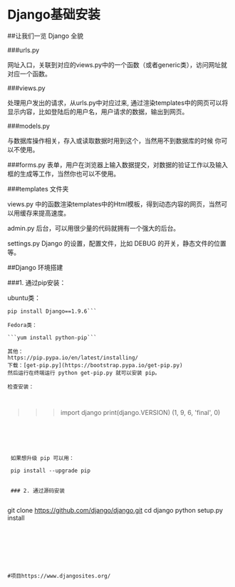 # Django基础安装
##让我们一览 Django 全貌

###urls.py

网址入口，关联到对应的views.py中的一个函数（或者generic类），访问网址就对应一个函数。

###views.py

处理用户发出的请求，从urls.py中对应过来, 通过渲染templates中的网页可以将显示内容，比如登陆后的用户名，用户请求的数据，输出到网页。

###models.py

与数据库操作相关，存入或读取数据时用到这个，当然用不到数据库的时候 你可以不使用。

###forms.py
表单，用户在浏览器上输入数据提交，对数据的验证工作以及输入框的生成等工作，当然你也可以不使用。

###templates 文件夹

views.py 中的函数渲染templates中的Html模板，得到动态内容的网页，当然可以用缓存来提高速度。

admin.py
后台，可以用很少量的代码就拥有一个强大的后台。

settings.py
Django 的设置，配置文件，比如 DEBUG 的开关，静态文件的位置等。

##Django 环境搭建

###1. 通过pip安装：

ubuntu类：

```apt-get install  python-pip 
pip install Django==1.9.6```

Fedora类：

```yum install python-pip```

其他：
https://pip.pypa.io/en/latest/installing/
下载：[get-pip.py](https://bootstrap.pypa.io/get-pip.py)
然后运行在终端运行 python get-pip.py 就可以安装 pip。

检查安装：



```

>>> import django
>>> print(django.VERSION)
(1, 9, 6, 'final', 0)


```





 如果想升级 pip 可以用：
 
 pip install --upgrade pip
 
 
 ### 2. 通过源码安装
 
```


git clone https://github.com/django/django.git
cd django
python setup.py install


```







#项目https://www.djangosites.org/

